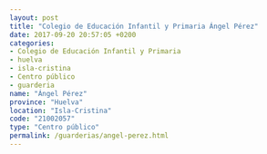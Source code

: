 ```yaml
---
layout: post
title: "Colegio de Educación Infantil y Primaria Ángel Pérez"
date: 2017-09-20 20:57:05 +0200
categories:
- Colegio de Educación Infantil y Primaria
- huelva
- isla-cristina
- Centro público
- guarderia
name: "Ángel Pérez"
province: "Huelva"
location: "Isla-Cristina"
code: "21002057"
type: "Centro público"
permalink: /guarderias/angel-perez.html
---
```

